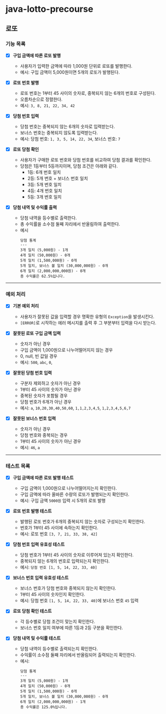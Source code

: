 # java-lotto-precourse

## 로또

### 기능 목록

- [x] **구입 금액에 따른 로또 발행**
    - 사용자가 입력한 금액에 따라 1,000원 단위로 로또를 발행한다.
    - 예시: 구입 금액이 5,000원이면 5개의 로또가 발행된다.

- [x] **로또 번호 발행**
    - 로또 번호는 1부터 45 사이의 숫자로, 중복되지 않는 6개의 번호로 구성된다.
    - 오름차순으로 정렬한다.
    - 예시: `3, 8, 21, 22, 34, 42`

- [x] **당첨 번호 입력**
    - 당첨 번호는 중복되지 않는 6개의 숫자로 입력받는다.
    - 보너스 번호는 중복되지 않도록 입력받는다.
    - 예시: 당첨 번호: `1, 3, 5, 14, 22, 34`, 보너스 번호: `7`

- [x] **로또 당첨 확인**
    - 사용자가 구매한 로또 번호와 당첨 번호를 비교하여 당첨 결과를 확인한다.
    - 당첨은 1등부터 5등까지이며, 당첨 조건은 아래와 같다.
        - 1등: 6개 번호 일치
        - 2등: 5개 번호 + 보너스 번호 일치
        - 3등: 5개 번호 일치
        - 4등: 4개 번호 일치
        - 5등: 3개 번호 일치

- [x] **당첨 내역 및 수익률 출력**
    - 당첨 내역을 등수별로 출력한다.
    - 총 수익률을 소수점 둘째 자리에서 반올림하여 출력한다.
    - 예시
      ```
      당첨 통계
      ---
      3개 일치 (5,000원) - 1개
      4개 일치 (50,000원) - 0개
      5개 일치 (1,500,000원) - 0개
      5개 일치, 보너스 볼 일치 (30,000,000원) - 0개
      6개 일치 (2,000,000,000원) - 0개
      총 수익률은 62.5%입니다.  
      ```

---

### 예외 처리

- [x] **기본 예외 처리**
    - 사용자가 잘못된 값을 입력할 경우 명확한 유형의 `Exception`을 발생시킨다.
    - `[ERROR]`로 시작하는 에러 메시지를 출력 후 그 부분부터 입력을 다시 받는다.

- [x] **잘못된 로또 구입 금액 입력**
    - 숫자가 아닌 경우
    - 구입 금액이 1,000원으로 나누어떨어지지 않는 경우
    - 0, null, 빈 값일 경우
    - 예시: `500`, `abc`, `0`, ` `

- [x] **잘못된 당첨 번호 입력**
    - 구분자 제외하고 숫자가 아닌 경우
    - 1부터 45 사이의 숫자가 아닌 경우
    - 중복된 숫자가 포함될 경우
    - 당첨 번호가 6개가 아닌 경우
    - 예시: `a`, `10,20,30,40,50,60`, `1,1,2,3,4,5`, `1,2,3,4,5,6,7`

- [x] **잘못된 보너스 번호 입력**
    - 숫자가 아닌 경우
    - 당첨 번호와 중복되는 경우
    - 1부터 45 사이의 숫자가 아닌 경우
    - 예시: `46`, `a`

---

### 테스트 목록

- [x] **구입 금액에 따른 로또 발행 테스트**
    - 구입 금액이 1,000원으로 나누어떨어지는지 확인한다.
    - 구입 금액에 따라 올바른 수량의 로또가 발행되는지 확인한다.
    - 예시: 구입 금액 `5000원` 입력 시 5개의 로또 발행

- [x] **로또 번호 발행 테스트**
    - 발행된 로또 번호가 6개의 중복되지 않는 숫자로 구성되는지 확인한다.
    - 번호가 1부터 45 사이에 속하는지 확인한다.
    - 예시: 로또 번호 `[3, 7, 21, 33, 38, 42]`

- [x] **당첨 번호 입력 유효성 테스트**
    - 당첨 번호가 1부터 45 사이의 숫자로 이루어져 있는지 확인한다.
    - 중복되지 않는 6개의 번호로 입력되는지 확인한다.
    - 예시: `당첨 번호 [1, 5, 14, 22, 33, 40]`

- [x] **보너스 번호 입력 유효성 테스트**
    - 보너스 번호가 당첨 번호와 중복되지 않는지 확인한다.
    - 1부터 45 사이의 숫자인지 확인한다.
    - 예시: 당첨 번호 `[1, 5, 14, 22, 33, 40]`에 보너스 번호 `45` 입력

- [x] **로또 당첨 확인 테스트**
    - 각 등수별로 당첨 조건이 맞는지 확인한다.
    - 보너스 번호 일치 여부에 따른 1등과 2등 구분을 확인한다.

- [x] **당첨 내역 및 수익률 테스트**
    - 당첨 내역이 등수별로 출력되는지 확인한다.
    - 수익률이 소수점 둘째 자리에서 반올림되어 출력되는지 확인한다.
    - 예시:
      ```
      당첨 통계
      ---
      3개 일치 (5,000원) - 1개
      4개 일치 (50,000원) - 0개
      5개 일치 (1,500,000원) - 0개
      5개 일치, 보너스 볼 일치 (30,000,000원) - 0개
      6개 일치 (2,000,000,000원) - 1개
      총 수익률은 125.0%입니다.
      ```
